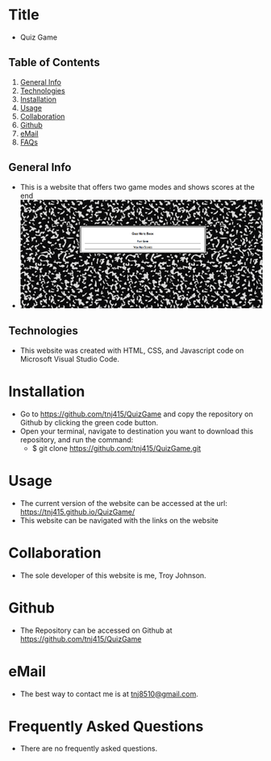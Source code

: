 # Title
* Quiz Game

## Table of Contents
1. [General Info](#general-info)
2. [Technologies](#technologies)
3. [Installation](#installation)
4. [Usage](#usage)
5. [Collaboration](#collaboration)
6. [Github](#github)
7. [eMail](#email)
8. [FAQs](#faqs)

## General Info
* This is a website that offers two game modes and shows scores at the end
* ![Image text](./assets/img/quizHomepage.PNG)

## Technologies
* This website was created with HTML, CSS, and Javascript code on Microsoft Visual Studio Code.

# Installation
* Go to https://github.com/tnj415/QuizGame and copy the repository on Github by clicking the green code button.
* Open your terminal, navigate to destination you want to download this repository, and run the command:
    * $ git clone https://github.com/tnj415/QuizGame.git

# Usage
* The current version of the website can be accessed at the url: https://tnj415.github.io/QuizGame/
* This website can be navigated with the links on the website

# Collaboration
* The sole developer of this website is me, Troy Johnson.

# Github
* The Repository can be accessed on Github at https://github.com/tnj415/QuizGame

# eMail
* The best way to contact me is at tnj8510@gmail.com.

# Frequently Asked Questions
* There are no frequently asked questions.